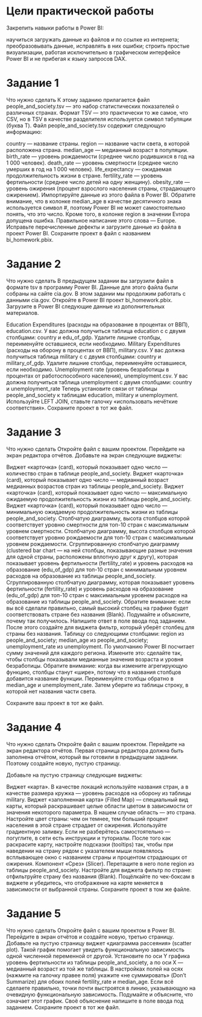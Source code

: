 # Цели практической работы
Закрепить навыки работы в Power BI: 

научиться загружать данные из файлов и по ссылке из интернета;
преобразовывать данные, исправлять в них ошибки;
строить простые визуализации, работая исключительно в графическом интерфейсе Power BI и не прибегая к языку запросов DAX.


# Задание 1
Что нужно сделать
К этому заданию прилагается файл people_and_society.tsv — это набор статистических показателей о различных странах. Формат TSV — это практически то же самое, что CSV, но в TSV в качестве разделителя используется символ табуляции (буква T). Файл people_and_society.tsv содержит следующую информацию: 

country — название страны.
region — название части света, в которой расположена страна.
median_age — медианный возраст в популяции. 
birth_rate — уровень рождаемости (среднее число родившихся в год на 1 000 человек).
death_rate — уровень смертности (среднее число умерших в год на 1 000 человек).
life_expectancy — ожидаемая продолжительность жизни в стране.
fertility_rate — уровень фертильности (среднее число детей на одну женщину).
obesity_rate — уровень ожирения (процент взрослого населения страны, страдающего ожирением).
Импортируйте данные из этого файла в Power BI. Обратите внимание, что в колонке median_age в качестве десятичного знака используется символ #, поэтому Power BI не может самостоятельно понять, что это число. Кроме того, в колонке region в значении Evropa допущена ошибка. Правильное написание этого слова — Europe. Исправьте перечисленные дефекты и загрузите данные из файла в проект Power BI. Сохраните проект в файл с названием bi_homework.pbix. 



# Задание 2
Что нужно сделать
В предыдущем задании вы загрузили файл в формате tsv в программу Power BI. Данные для этого файла были собраны на сайте cia.gov. В этом задании мы продолжим работать с данными cia.gov. Откройте в Power BI проект bi_homework.pbix. Загрузите в Power BI следующие данные из дополнительных материалов.

Education Expenditures (расходы на образование в процентах от ВВП), education.csv. У вас должна получиться таблица education c с двумя столбцами: country и edu_of_gdp. Удалите лишние столбцы, переименуйте оставшиеся, если необходимо.
Military Expenditures (расходы на оборону в процентах от ВВП), military.csv. У вас должна получиться таблица military c с двумя столбцами: country и military_of_gdp. Удалите лишние столбцы, переименуйте оставшиеся, если необходимо.
Unemployment rate (уровень безработицы в процентах от работоспособного населения), unemployment.csv. У вас должна получиться таблица unemployment c двумя столбцами: country и unemployment_rate
Теперь установите связи от таблицы people_and_society к таблицам education, military и unemployment. Используйте LEFT JOIN, ставьте галочку «использовать нечёткие соответствия». Сохраните проект в тот же файл. 



# Задание 3
Что нужно сделать
Откройте файл с вашим проектом. Перейдите на экран редактора отчётов. Добавьте на экран следующие виджеты:

Виджет «карточка» (card), который показывает одно число — количество стран в таблице people_and_society.
Виджет «карточка» (card), который показывает одно число — медианный возраст медианных возрастов стран из таблицы people_and_society.
Виджет «карточка» (card), который показывает одно число — максимальную ожидаемую продолжительность жизни из таблицы people_and_society.
Виджет «карточка» (card), который показывает одно число — минимальную ожидаемую продолжительность жизни из таблицы people_and_society.
Столбчатую диаграмму, высота столбцов которой соответствует уровню смертности для топ-10 стран с максимальным уровнем смертности.
Столбчатую диаграмму, высота столбцов которой соответствует уровню рождаемости для топ-10 стран с максимальным уровнем рождаемости.
Сгруппированную столбчатую диаграмму (clustered bar chart — на ней столбцы, показывающие разные значения для одной страны, расположены вплотную друг к другу), которая показывает уровень фертильности (fertility_rate) и уровень расходов на образование (edu_of_gdp) для топ-10 стран с минимальным уровнем расходов на образование из таблицы people_and_society.
Сгруппированную столбчатую диаграмму, которая показывает уровень фертильности (fertility_rate) и уровень расходов на образование (edu_of_gdp) для топ-10 стран с максимальным уровнем расходов на образование из таблицы people_and_society. Обратите внимание: если вы всё сделали правильно, самый высокий столбец на графике будет соответствовать стране без названия (Blank). Подумайте и объясните, почему так получилось. Напишите ответ в поле ввода под заданием. После этого создайте для виджета фильтр, который уберёт столбец для страны без названия. 
Таблицу со следующими столбцами: 
region из people_and_society;
median_age из people_and_society;
unemployment_rate из unemployment. 
По умолчанию Power BI посчитает сумму значений для каждого региона. Измените это: сделайте так, чтобы столбцы показывали медианные значения возраста и уровня безработицы. Обратите внимание: когда вы измените агрегирующую функцию, столбцы станут «шире», потому что в названия столбцов добавится название функции. Переименуйте столбцы обратно в median_age и unemployment_rate. Затем уберите из таблицы строку, в которой нет названия части света. 

Сохраните ваш проект в тот же файл.



# Задание 4
Что нужно сделать
Откройте файл с вашим проектом. Перейдите на экран редактора отчётов. Первая страница редактора должна быть заполнена отчётом, который вы готовили в предыдущем задании. Поэтому создайте новую, пустую страницу.

Добавьте на пустую страницу следующие виджеты:

Виджет «карта». В качестве локаций используйте названия стран, а в качестве размера кружка — уровень расходов на оборону из таблицы military.
Виджет «заполненная карта» (Filled Map) — специальный вид карты, который раскрашивает целые области цветом в зависимости от значения некоторого параметра. В нашем случае область — это страна. Настройте цвет страны: чем он темнее, тем больший процент населения в этой стране страдает от ожирения. Используйте градиентную заливку. Если не разберётесь самостоятельно — погуглите, в сети есть инструкции и туториалы. После того как раскрасите карту, настройте подсказки (tooltips) так, чтобы при наведении на страну рядом с указателем мыши появлялось всплывающее окно с названием страны и процентом страдающих от ожирения. 
Компонент «Срез» (Slicer). Перетащите в него поле region из таблицы people_and_society. Настройте для виджета фильтр по стране: отфильтруйте страну без названия (Blank). Пощёлкайте по чек-боксам в виджете и убедитесь, что отображение на карте меняется в зависимости от выбранной страны.
Сохраните проект в том же файле. 



# Задание 5
Что нужно сделать
Откройте файл с вашим проектом в Power BI. Перейдите в экран отчётов и создайте новую, третью страницу. Добавьте на пустую страницу виджет «диаграмма рассеяния» (scatter plot). Такой график помогает увидеть функциональную зависимость одной численной переменной от другой. Установите по оси Y графика уровень фертильности из таблицы people_and_society, а по оси X — медианный возраст из той же таблицы. В настройках полей на осях (нажмите на галочку правее поля) укажите «не суммировать» (Don’t Summarize) для обоих полей fertility_rate и median_age. Если всё сделаете правильно, точки почти выстроятся в линию, указывающую на очевидную функциональную зависимость. Подумайте и объясните, что означает этот график. Своё объяснение напишите в поле ввода под заданием. 
Сохраните проект в тот же файл.
